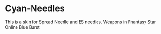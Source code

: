 # Cyan-Needles
This is a skin for Spread Needle and ES needles. Weapons in Phantasy Star Online Blue Burst 
